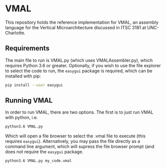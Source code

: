# VMAL
This repository holds the reference implementation for VMAL, an assembly language for the Vertical Microarchitecture discussed in ITSC 3181 at UNC-Charlotte.

## Requirements
The main file to run is VMAL.py (which uses VMALAssembler.py), which requires Python 3.6 or greater. Optionally, if you wish to use the file explorer to select the code to run, the `easygui` package is required, which can be installed with pip:
```bash
pip install --user easygui
```

## Running VMAL
In order to run VMAL, there are two options. The first is to just run VMAL with python, i.e.
```bash
python3.6 VMAL.py
```
Which will open a file browser to select the .vmal file to execute (this requires `easygui`). Alternatively, you may pass the file directly as a command line argument, which will supress the file browser prompt (and does not require the `easygui` package.
```bash
python3.6 VMAL.py my_code.vmal
```
